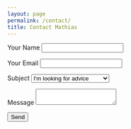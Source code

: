 ```yaml
---
layout: page
permalink: /contact/
title: Contact Mathias
---
```

<form name="contact" method="POST" data-netlify="true" class="basic-grey">
  <p>
    <label>
      <span>Your Name</span>
      <input type="text" name="name" />
     </label>   
  </p>
  <p>
    <label>
      <span>Your Email</span>
      <input type="email" name="email" />
    </label>
  </p>
  <p>
    <label>
      <span>Subject</span>
      <select name="subject">
        <option value="question">I'm looking for advice</option>
        <option value="coaching">I'm interested in Coaching</option>
        <option value="other">Just saying hi!</option>
      </select>
     </label>
  </p>
  <p>
    <label>
      <span>Message</span>
      <textarea name="message"></textarea>
    </label>
  </p>
  <p>
    <label>
      <span></span>
      <button class="button" type="submit">Send</button>
    </label>
  </p>
</form>
